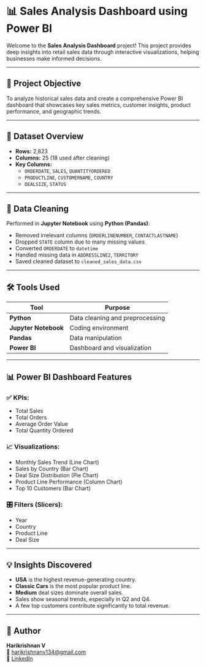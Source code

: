 # 📊 Sales Analysis Dashboard using Power BI

Welcome to the **Sales Analysis Dashboard** project! This project provides deep insights into retail sales data through interactive visualizations, helping businesses make informed decisions.

---

## 🧠 Project Objective

To analyze historical sales data and create a comprehensive Power BI dashboard that showcases key sales metrics, customer insights, product performance, and geographic trends.

---

## 📁 Dataset Overview

- **Rows:** 2,823  
- **Columns:** 25 (18 used after cleaning)  
- **Key Columns:**
  - `ORDERDATE`, `SALES`, `QUANTITYORDERED`
  - `PRODUCTLINE`, `CUSTOMERNAME`, `COUNTRY`
  - `DEALSIZE`, `STATUS`

---

## 🧹 Data Cleaning

Performed in **Jupyter Notebook** using **Python (Pandas)**:
- Removed irrelevant columns (`ORDERLINENUMBER`, `CONTACTLASTNAME`)
- Dropped `STATE` column due to many missing values
- Converted `ORDERDATE` to `datetime`
- Handled missing data in `ADDRESSLINE2`, `TERRITORY`
- Saved cleaned dataset to `cleaned_sales_data.csv`

---

## 🛠️ Tools Used

| Tool           | Purpose                        |
|----------------|--------------------------------|
| **Python**     | Data cleaning and preprocessing|
| **Jupyter Notebook** | Coding environment         |
| **Pandas**     | Data manipulation              |
| **Power BI**   | Dashboard and visualization    |

---

## 📊 Power BI Dashboard Features

### ✅ KPIs:
- Total Sales
- Total Orders
- Average Order Value
- Total Quantity Ordered

### 📈 Visualizations:
- Monthly Sales Trend (Line Chart)
- Sales by Country (Bar Chart)
- Deal Size Distribution (Pie Chart)
- Product Line Performance (Column Chart)
- Top 10 Customers (Bar Chart)

### 🎛 Filters (Slicers):
- Year  
- Country  
- Product Line  
- Deal Size  

---

## 💡 Insights Discovered

- **USA** is the highest revenue-generating country.
- **Classic Cars** is the most popular product line.
- **Medium** deal sizes dominate overall sales.
- Sales show seasonal trends, especially in Q2 and Q4.
- A few top customers contribute significantly to total revenue.

---


## 👤 Author

**Harikrishnan V**  
📧 harikrishnanv134@gmail.com  
🔗 [LinkedIn](https://www.linkedin.com/in/harikrishnanv134)

